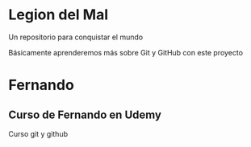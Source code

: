 # Legion del Mal
Un repositorio para conquistar el mundo

Básicamente aprenderemos más sobre Git y GitHub con este proyecto


# Fernando


## Curso de Fernando en Udemy
Curso git y github
